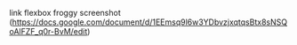 link flexbox froggy screenshot (https://docs.google.com/document/d/1EEmsq9l6w3YDbvzjxqtqsBtx8sNSQoAlFZF_q0r-BvM/edit)
